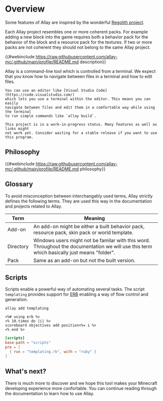 # Overview

Some features of Allay are inspired by the wonderful
[Regolith project](https://bedrock-oss.github.io/regolith/).

Each Allay project resembles one or more coherent packs. For example adding a new
block into the game requires both a behavior pack for the behavior of the block
and a resource pack for the textures. If two or more packs are not coherent they
should not belong to the same Allay project.

{{#webinclude https://raw.githubusercontent.com/allay-mc/.github/main/profile/README.md description}}

Allay is a command-line tool which is controlled from a terminal. We
expect that you know how to navigate between files in a terminal and how to
edit files.

```admonish tip
You can use an editor like [Visual Studio Code](https://code.visualstudio.com/)
which lets you use a terminal within the editor. This means you can easily
navigate between files and edit them in a comfortable way while using the terminal
to run simple commands like `allay build`.
```

```admonish warning
This project is in a work-in-progress status. Many features as well as links might
not work yet. Consider waiting for a stable release if you want to use this program.
```


## Philosophy

{{#webinclude https://raw.githubusercontent.com/allay-mc/.github/main/profile/README.md philosophy}}


## Glossary

To avoid misconception between interchangably used terms, Allay strictly defines
the following terms. They are used this way in the documentation and projects
related to Allay.

Term      | Meaning
----------|------------------------------------------------------------------------------------------------------------------------------------------
Add-on    | An add-on might be either a built behavior pack, resource pack, skin pack or world template.
Directory | Windows users might not be familar with this word. Throughout the documentation we will use this term which basically just means "folder".
Pack      | Same as an add-on but not the built version.


## Scripts

Scripts enable a powerful way of automating several tasks. The script `templating`
provides support for [ERB](https://github.com/ruby/erb) enabling a way of flow
control and generation.

```console
allay add templating
```

```erb
<%# using erb %>
<% 10.times do |i| %>
scoreboard objectives add position<%= i %>
<% end %>
```

```toml
[scripts]
base-path = "scripts"
pre = [
  { run = "templating.rb", with = "ruby" }
]
```


## What's next?

There is much more to discover and we hope this tool makes your Minecraft developing
experience more confortable. You can continue reading through the documentation to
learn how to use Allay.

